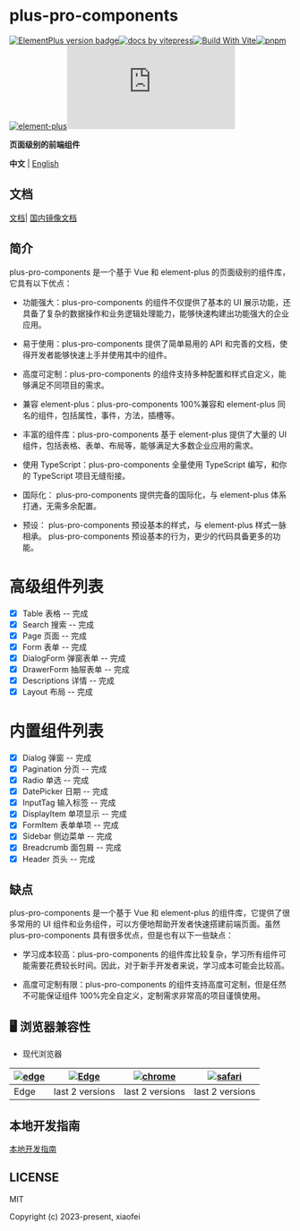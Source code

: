 # plus-pro-components

[![ElementPlus version badge](https://img.shields.io/npm/v/plus-pro-components.svg?style=flat-square)](https://www.npmjs.org/package/plus-pro-components)[![ docs by vitepress](https://img.shields.io/badge/docs%20by-vitepress-10b981)](https://vitepress.dev/)[![Build With Vite](https://img.shields.io/badge/build%20with-rollup-646cff.svg)](https://rollupjs.org/)[![pnpm](https://img.shields.io/badge/maintained%20with-pnpm-cc00ff.svg)](https://www.pnpm.cn/)[![element-plus](https://img.shields.io/badge/ui%20-element%20plus-409eff.svg)](https://element-plus.org/)[![gzip](https://img.badgesize.io/https:/unpkg.com/plus-pro-components/index.min.js?style=flat-square&compression=gzip)](https://unpkg.com/plus-pro-components/index.min.js)

**页面级别的前端组件**

**中文** | [English](https://github.com/plus-pro-components/plus-pro-components/blob/main/README.md)

## 文档

[文档](https://plus-pro-components.github.io/)| [国内镜像文档](https://plus-pro-components.com)

## 简介

plus-pro-components 是一个基于 Vue 和 element-plus 的页面级别的组件库，它具有以下优点：

- 功能强大：plus-pro-components 的组件不仅提供了基本的 UI 展示功能，还具备了复杂的数据操作和业务逻辑处理能力，能够快速构建出功能强大的企业应用。

- 易于使用：plus-pro-components 提供了简单易用的 API 和完善的文档，使得开发者能够快速上手并使用其中的组件。

- 高度可定制：plus-pro-components 的组件支持多种配置和样式自定义，能够满足不同项目的需求。

- 兼容 element-plus：plus-pro-components 100%兼容和 element-plus 同名的组件，包括属性，事件，方法，插槽等。

- 丰富的组件库：plus-pro-components 基于 element-plus 提供了大量的 UI 组件，包括表格、表单、布局等，能够满足大多数企业应用的需求。

- 使用 TypeScript：plus-pro-components 全量使用 TypeScript 编写，和你的 TypeScript 项目无缝衔接。

- 国际化： plus-pro-components 提供完备的国际化，与 element-plus 体系打通，无需多余配置。

- 预设： plus-pro-components 预设基本的样式，与 element-plus 样式一脉相承。 plus-pro-components 预设基本的行为，更少的代码具备更多的功能。

# 高级组件列表

- [x] Table 表格 -- 完成
- [x] Search 搜索 -- 完成
- [x] Page 页面 -- 完成
- [x] Form 表单 -- 完成
- [x] DialogForm 弹窗表单 -- 完成
- [x] DrawerForm 抽屉表单 -- 完成
- [x] Descriptions 详情 -- 完成
- [x] Layout 布局 -- 完成

# 内置组件列表

- [x] Dialog 弹窗 -- 完成
- [x] Pagination 分页 -- 完成
- [x] Radio 单选 -- 完成
- [x] DatePicker 日期 -- 完成
- [x] InputTag 输入标签 -- 完成
- [x] DisplayItem 单项显示 -- 完成
- [x] FormItem 表单单项 -- 完成
- [x] Sidebar 侧边菜单 -- 完成
- [x] Breadcrumb 面包屑 -- 完成
- [x] Header 页头 -- 完成

## 缺点

plus-pro-components 是一个基于 Vue 和 element-plus 的组件库，它提供了很多常用的 UI 组件和业务组件，可以方便地帮助开发者快速搭建前端页面。虽然 plus-pro-components 具有很多优点，但是也有以下一些缺点：

- 学习成本较高：plus-pro-components 的组件库比较复杂，学习所有组件可能需要花费较长时间。因此，对于新手开发者来说，学习成本可能会比较高。

- 高度可定制有限：plus-pro-components 的组件支持高度可定制，但是任然不可能保证组件 100%完全自定义，定制需求非常高的项目谨慎使用。

## 🖥 浏览器兼容性

- 现代浏览器

| [![edge](https://raw.githubusercontent.com/alrra/browser-logos/master/src/edge/edge_48x48.png)](http://godban.github.io/browsers-support-badges/) | [![Edge](https://raw.githubusercontent.com/alrra/browser-logos/master/src/firefox/firefox_48x48.png)](http://godban.github.io/browsers-support-badges/) | [![chrome](https://raw.githubusercontent.com/alrra/browser-logos/master/src/chrome/chrome_48x48.png)](http://godban.github.io/browsers-support-badges/) | [![safari](https://raw.githubusercontent.com/alrra/browser-logos/master/src/safari/safari_48x48.png)](http://godban.github.io/browsers-support-badges/) |
| ------------------------------------------------------------------------------------------------------------------------------------------------- | ------------------------------------------------------------------------------------------------------------------------------------------------------- | ------------------------------------------------------------------------------------------------------------------------------------------------------- | ------------------------------------------------------------------------------------------------------------------------------------------------------- |
| Edge                                                                                                                                              | last 2 versions                                                                                                                                         | last 2 versions                                                                                                                                         | last 2 versions                                                                                                                                         |

## 本地开发指南

[本地开发指南](https://plus-pro-components.com/guide/dev.html)

## LICENSE

MIT

Copyright (c) 2023-present, xiaofei
